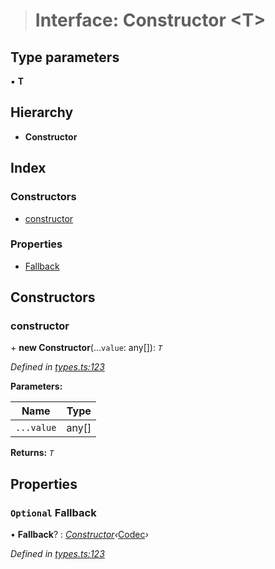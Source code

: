 > # Interface: Constructor <**T**>

## Type parameters

▪ **T**

## Hierarchy

* **Constructor**

## Index

### Constructors

* [constructor](_types_.constructor.md#constructor)

### Properties

* [Fallback](_types_.constructor.md#optional-fallback)

## Constructors

###  constructor

\+ **new Constructor**(...`value`: any[]): *`T`*

*Defined in [types.ts:123](https://github.com/polkadot-js/api/blob/1b94f0c/packages/types/src/types.ts#L123)*

**Parameters:**

Name | Type |
------ | ------ |
`...value` | any[] |

**Returns:** *`T`*

## Properties

### `Optional` Fallback

• **Fallback**? : *[Constructor](_types_.constructor.md)‹*[Codec](_types_.codec.md)*›*

*Defined in [types.ts:123](https://github.com/polkadot-js/api/blob/1b94f0c/packages/types/src/types.ts#L123)*